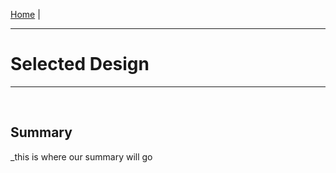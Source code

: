 [Home](https://team307.github.io/) | 

---
# Selected Design
---

<br/>

## Summary

_this is where our summary will go
